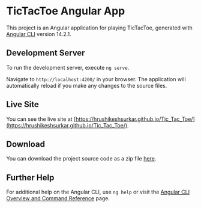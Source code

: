 # TicTacToe Angular App

This project is an Angular application for playing TicTacToe, generated with [Angular CLI](https://github.com/angular/angular-cli) version 14.2.1.

## Development Server

To run the development server, execute `ng serve`.

Navigate to `http://localhost:4200/` in your browser. The application will automatically reload if you make any changes to the source files.

## Live Site

You can see the live site at [https://hrushikeshsurkar.github.io/Tic_Tac_Toe/](https://hrushikeshsurkar.github.io/Tic_Tac_Toe/).

## Download

You can download the project source code as a zip file [here](https://github.com/HrushikeshSurkar/Tic_Tac_Toe/archive/refs/tags/tic-tac-toe.zip).

## Further Help

For additional help on the Angular CLI, use `ng help` or visit the [Angular CLI Overview and Command Reference](https://angular.io/cli) page.

<!-- This code was written by Hrushikesh Surkar -->
